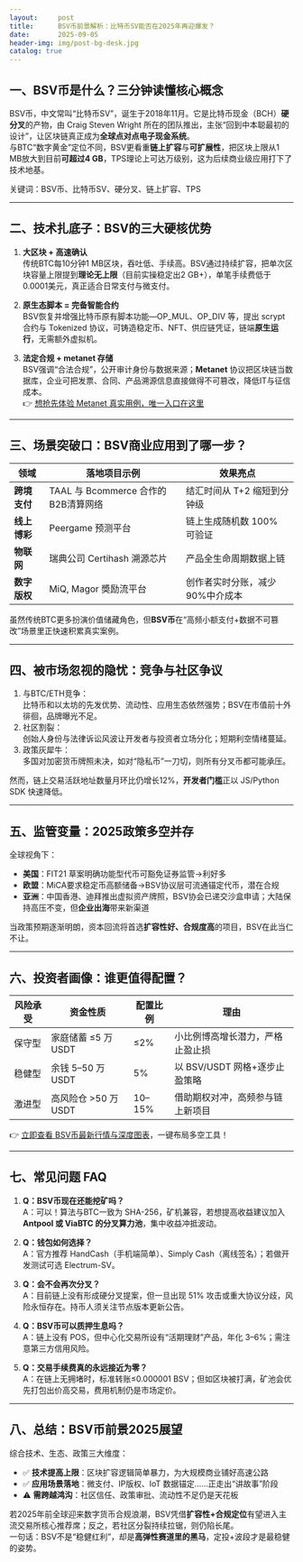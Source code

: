 ```yaml
---
layout:     post
title:      BSV币前景解析：比特币SV能否在2025年再迎爆发？
date:       2025-09-05
header-img: img/post-bg-desk.jpg
catalog: true
---
```


## 一、BSV币是什么？三分钟读懂核心概念

BSV币，中文常叫“比特币SV”，诞生于2018年11月。它是比特币现金（BCH）**硬分叉**的产物，由 Craig Steven Wright 所在的团队推出，主张“回到中本聪最初的设计”，让区块链真正成为**全球点对点电子现金系统**。  
与BTC“数字黄金”定位不同，BSV更看重**链上扩容**与**可扩展性**，把区块上限从1 MB放大到目前**可超过4 GB**，TPS理论上可达万级别，这为后续商业级应用打下了技术地基。

关键词：BSV币、比特币SV、硬分叉、链上扩容、TPS

---

## 二、技术扎底子：BSV的三大硬核优势

1. **大区块 + 高速确认**  
   传统BTC每10分钟1 MB区块，吞吐低、手续高。BSV通过持续扩容，把单次区块容量上限提到**理论无上限**（目前实操稳定出2 GB+），单笔手续费低于0.0001美元，真正适合日常支付与微支付。

2. **原生态脚本 = 完备智能合约**  
   BSV恢复并增强比特币原有脚本功能—OP_MUL、OP_DIV 等，提出 scrypt 合约与 Tokenized 协议，可铸造稳定币、NFT、供应链凭证，链端**原生运行**，无需额外虚拟机。

3. **法定合规 + metanet 存储**  
   BSV强调“合法合规”，公开审计身份与数据来源；**Metanet** 协议把区块链当数据库，企业可把发票、合同、产品溯源信息直接做得不可篡改，降低IT与征信成本。  
   👉 [想抢先体验 Metanet 真实用例，唯一入口在这里](https://okxdog.com/)

---

## 三、场景突破口：BSV商业应用到了哪一步？

| 领域         | 落地项目示例                          | 效果亮点                 |
|--------------|---------------------------------------|--------------------------|
| **跨境支付** | TAAL 与 Bcommerce 合作的B2B清算网络   | 结汇时间从 T+2 缩短到分钟级 |
| **线上博彩** | Peergame 预测平台                     | 链上生成随机数 100% 可验证 |
| **物联网**   | 瑞典公司 Certihash 溯源芯片           | 产品全生命周期数据上链 |
| **数字版权** | MiQ, Magor 奬励流平台                 | 创作者实时分账，减少90%中介成本 |

虽然传统BTC更多扮演价值储藏角色，但**BSV币**在“高频小额支付+数据不可篡改”场景里正快速积累真实案例。

---

## 四、被市场忽视的隐忧：竞争与社区争议

1. 与BTC/ETH竞争：  
   比特币和以太坊的先发优势、流动性、应用生态依然强势；BSV在市值前十外徘徊，品牌曝光不足。  
2. 社区割裂：  
   创始人身份与法律诉讼风波让开发者与投资者立场分化；短期利空情绪蔓延。  
3. 政策灰犀牛：  
   多国对加密货币牌照未决，如对“隐私币”一刀切，则所有分叉币都可能承压。

然而，链上交易活跃地址数量月环比仍增长12%，**开发者门槛**正以 JS/Python SDK 快速降低。

---

## 五、监管变量：2025政策多空并存

全球视角下：

- **美国**：FIT21 草案明确功能型代币可豁免证券监管→利好多
- **欧盟**：MiCA要求稳定币高额储备→BSV协议层可流通锚定代币，潜在合规
- **亚洲**：中国香港、迪拜推出虚拟资产牌照，BSV协会已递交沙盒申请；大陆保持高压不变，但**企业出海**带来新渠道

当政策预期逐渐明朗，资本回流将首选**扩容性好、合规度高**的项目，BSV在此当仁不让。

---

## 六、投资者画像：谁更值得配置？

| 风险承受 | 资金性质 | 配置比例 | 理由 |
|----------|----------|----------|------|
| 保守型   | 家庭储蓄 ≤5 万 USDT | ≤2% | 小比例博高增长潜力，严格止盈止损 |
| 稳健型   | 余钱 5–50 万 USDT   | 5%  | 以 BSV/USDT 网格+逐步止盈策略 |
| 激进型   | 高风险仓 >50 万 USDT | 10–15% | 借助期权对冲，高频参与链上新项目 |

👉 [立即查看 BSV币最新行情与深度图表](https://okxdog.com/)，一键布局多空工具！

---

## 七、常见问题 FAQ

1. **Q：BSV币现在还能挖矿吗？**  
   A：可以！算法与BTC一致为 SHA-256，矿机兼容，若想提高收益建议加入**Antpool 或 ViaBTC 的分叉算力池**，集中收益冲抵波动。

2. **Q：钱包如何选择？**  
   A：官方推荐 HandCash（手机端简单）、Simply Cash（离线签名）；若做开发测试可选 Electrum-SV。

3. **Q：会不会再次分叉？**  
   A：目前链上没有形成硬分叉提案，但一旦出现 51% 攻击或重大协议分歧，风险永恒存在。持币人须关注节点版本更新公告。

4. **Q：BSV币可以质押生息吗？**  
   A：链上没有 POS，但中心化交易所设有“活期理财”产品，年化 3–6%；需注意第三方信用风险。

5. **Q：交易手续费真的永远接近为零？**  
   A：在链上无拥堵时，标准转账≤0.000001 BSV；但如区块被打满，矿池会优先打包出价高交易，费用机制仍是市场定价。

---

## 八、总结：BSV币前景2025展望

综合技术、生态、政策三大维度：

- ✅ **技术提高上限**：区块扩容逻辑简单暴力，为大规模商业铺好高速公路  
- ✅ **应用场景落地**：微支付、IP版权、IoT 数据锚定……正走出“讲故事”阶段  
- ⚠️ **需跨越鸿沟**：社区信任、政策审批、流动性不足仍是天花板

若2025年前全球迎来数字货币合规浪潮，BSV凭借**扩容性+合规定位**有望进入主流交易所核心推荐席；反之，若社区分裂持续拉锯，则仍陷长尾。  
一句话：BSV不是“稳健红利”，却是**高弹性赛道里的黑马**，定投+波段才是最稳健的姿势。